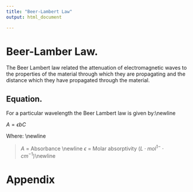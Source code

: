 ```yaml
---
title: "Beer-Lambert Law"
output: html_document

---
```


# Beer-Lamber Law.
The Beer Lambert law related the attenuation of electromagnetic waves to the properties of the material through which they are propagating and the distance which they have propagated through the material. 

## Equation.
For a particular wavelength the Beer Lambert law is given by:\newline 

$A=\epsilon bC$

Where: \newline 

> $A$ = Absorbance \newline 
> $\epsilon$ = Molar absorptivity ($L\cdot mol^{1-}\cdot cm^{-1}$)\newline  

# Appendix


